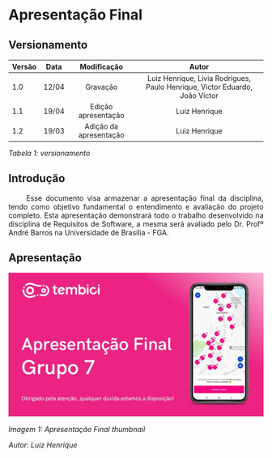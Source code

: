 # Apresentação Final

## Versionamento

| Versão | Data | Modificação | Autor |
|-|-|:-:|:-:|
| 1.0 | 12/04 | Gravação | Luiz Henrique, Livia Rodrigues, Paulo Henrique, Victor Eduardo, João Victor |
| 1.1 | 19/04 | Edição apresentação | Luiz Henrique |
| 1.2 | 19/03 | Adição da apresentação | Luiz Henrique |

*Tabela 1: versionamento*

## Introdução

<p align="justify">&emsp;&emsp; Esse documento visa armazenar a apresentação final da disciplina, tendo como objetivo fundamental o entendimento e avaliação do projeto completo. Esta apresentação demonstrará todo o trabalho desenvolvido na disciplina de Requisitos de Software, a mesma será avaliado pelo Dr. Profº André Barros na Universidade de Brasília - FGA. </P>

## Apresentação

[![Apresentação Final](../assets/apresentacoes/APF.jpg)](https://www.youtube.com/watch?v=962oXGn2Yw0)

*Imagem 1: Apresentação Final thumbnail*

*Autor: Luiz Henrique*